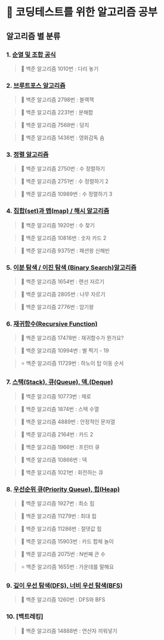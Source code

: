 #  🎯 코딩테스트를 위한 알고리즘 공부

## 알고리즘 별 분류

### 1. [순열 및 조합 공식](https://gyurisinzorba.tistory.com/29?category=1032438)

> 📌 백준 알고리즘 1010번 : 다리 놓기



### 2. [브루트포스 알고리즘](https://gyurisinzorba.tistory.com/38?category=1032438)

> 📌 백준 알고리즘 2798번 : 블랙잭

> 📌 백준 알고리즘 2231번 : 분해합

> 📌 백준 알고리즘 7568번 : 덩치

> 📌 백준 알고리즘 1436번 : 영화감독 숌



### 3. [정렬 알고리즘](https://gyurisinzorba.tistory.com/45?category=1032438)

> 📌 백준 알고리즘 2750번 : 수 정렬하기

> 📌 백준 알고리즘 2751번 : 수 정렬하기 2

> 📌 백준 알고리즘 10989번 : 수 정렬하기 3



### 4. [집합(set)과 맵(map) / 해시 알고리즘](https://gyurisinzorba.tistory.com/50?category=1032438)

> 📌 백준 알고리즘 1920번 : 수 찾기

> 📌 백준 알고리즘 10816번 : 숫자 카드 2

> 📌 백준 알고리즘 9375번 : 패션왕 신해빈



### 5. [이분 탐색 / 이진 탐색 (Binary Search)알고리즘](https://gyurisinzorba.tistory.com/53?category=1032438)

> 📌 백준 알고리즘 1654번 : 랜선 자르기

> 📌 백준 알고리즘 2805번 : 나무 자르기

> 📌 백준 알고리즘 2776번 : 암기왕



### 6. [재귀함수(Recursive Function)](https://gyurisinzorba.tistory.com/62?category=1032438)

> 📌 백준 알고리즘 17478번 : 재귀함수가 뭔가요?

> 📌 백준 알고리즘 10994번 : 별 찍기 - 19

> ⭐️ 백준 알고리즘 11729번 : 하노이 탑 이동 순서



### 7. [스택(Stack), 큐(Queue), 덱,(Deque)](https://gyurisinzorba.tistory.com/78?category=1032438)

> 📌 백준 알고리즘 10773번 : 제로

> 📌 백준 알고리즘 1874번 : 스택 수열

> 📌 백준 알고리즘 4889번 : 안정적인 문자열

> 📌 백준 알고리즘 2164번 : 카드 2

> 📌 백준 알고리즘 1966번 : 프린터 큐

> 📌 백준 알고리즘 10866번 : 덱

> 📌 백준 알고리즘 1021번 : 회전하는 큐



### 8. [우선순위 큐(Priority Queue), 힙(Heap)](https://gyurisinzorba.tistory.com/101?category=1032438)

> 📌 백준 알고리즘 1927번 : 최소 힙

> 📌 백준 알고리즘 11279번 : 최대 힙

> 📌 백준 알고리즘 11286번 : 절댓값 힙

> 📌 백준 알고리즘 15903번 : 카드 합체 놀이

> 📌 백준 알고리즘 2075번 : N번째 큰 수

> ⭐️ 백준 알고리즘 1655번 : 가운데를 말해요



### 9. [깊이 우선 탐색(DFS), 너비 우선 탐색(BFS)](https://gyurisinzorba.tistory.com/103?category=1032438)

> 📌 백준 알고리즘 1260번 : DFS와 BFS



### 10. [백트레킹]

> 📌 백준 알고리즘 14888번 : 연산자 끼워넣기
